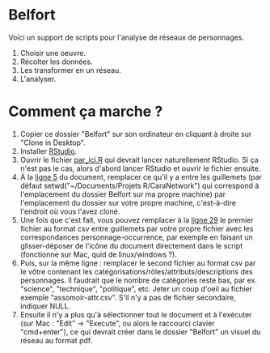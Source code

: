 # Belfort

Voici un support de scripts pour l'analyse de réseaux de personnages.

1. Choisir une oeuvre.
2. Récolter les données.
3. Les transformer en un réseau.
4. L'analyser.
 
# Comment ça marche ?

1. Copier ce dossier "Belfort" sur son ordinateur en cliquant à droite sur "Clone in Desktop".
2. Installer [RStudio](http://www.rstudio.com/).
3. Ouvrir le fichier [par_ici.R](https://github.com/mtriclot/Belfort/blob/master/par_ici.R) qui devrait lancer naturellement RStudio. Si ça n'est pas le cas, alors d'abord lancer RStudio et ouvrir le fichier ensuite.
4. À la [ligne 5](https://github.com/mtriclot/Belfort/blob/master/par_ici.R#L5) du document, remplacer ce qu'il y a entre les guillemets (par défaut setwd("~/Documents/Projets R/CaraNetwork") qui correspond à l'emplacement du dossier Belfort sur ma propre machine) par l'emplacement du dossier sur votre propre machine, c'est-à-dire l'endroit où vous l'avez cloné.
5. Une fois que c'est fait, vous pouvez remplacer à la [ligne 29](https://github.com/mtriclot/Belfort/blob/master/par_ici.R#L29) le premier fichier au format csv entre guillemets par votre propre fichier avec les correspondances personnage-occurrence, par exemple en faisant un glisser-déposer de l'icône du document directement dans le script (fonctionne sur Mac, quid de linux/windows ?).
6. Puis, sur la même ligne : remplacer le second fichier au format csv par le vôtre contenant les catégorisations/rôles/attributs/descriptions des personnages. Il faudrait que le nombre de catégories reste bas, par ex. "science", "technique", "politique", etc. Jeter un coup d'oeil au fichier exemple "assomoir-attr.csv". S'il n'y a pas de fichier secondaire, indiquer NULL.
7. Ensuite il n'y a plus qu'à sélectionner tout le document et à l'exécuter (sur Mac : "Edit" -> "Execute", ou alors le raccourci clavier "cmd+enter"), ce qui devrait créer dans le dossier "Belfort" un visuel du réseau au format pdf.
